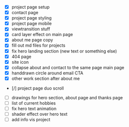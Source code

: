 - [x] project page setup
- [x] contact page
- [x] project page styling
- [x] project page mobile
- [x] viewtransition stuff
- [x] card layer effect on main page
- [x] about me page copy
- [x] fill out md files for projects
- [x] fix hero landing section (new text or something else)
- [x] 404 page
- [x] site icon
- [x] collapse about and contact to the same page main page
- [x] handdrawn circle around email CTA
- [x] other work section after about me
- [/] project page duo scroll
- [ ] drawings for hero section, about page and thanks page
- [ ] list of current hobbies
- [ ] fix hero text animation
- [ ] shader effect over hero text
- [ ] add info vis project
